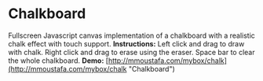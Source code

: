 # Chalkboard

Fullscreen Javascript canvas implementation of a chalkboard with a realistic chalk effect with touch support.
**Instructions:** Left click and drag to draw with chalk. Right click and drag to erase using the eraser. Space bar to clear the whole chalkboard.
**Demo:** [http://mmoustafa.com/mybox/chalk](http://mmoustafa.com/mybox/chalk "Chalkboard")

